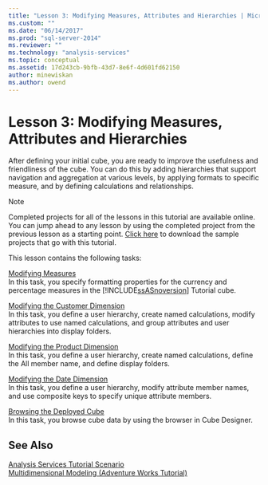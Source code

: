 ```yaml
---
title: "Lesson 3: Modifying Measures, Attributes and Hierarchies | Microsoft Docs"
ms.custom: ""
ms.date: "06/14/2017"
ms.prod: "sql-server-2014"
ms.reviewer: ""
ms.technology: "analysis-services"
ms.topic: conceptual
ms.assetid: 17d243cb-9bfb-43d7-8e6f-4d601fd62150
author: minewiskan
ms.author: owend
---
```

# Lesson 3: Modifying Measures, Attributes and Hierarchies
  After defining your initial cube, you are ready to improve the usefulness and friendliness of the cube. You can do this by adding hierarchies that support navigation and aggregation at various levels, by applying formats to specific measure, and by defining calculations and relationships.  
  
> [!NOTE]  
>  Completed projects for all of the lessons in this tutorial are available online. You can jump ahead to any lesson by using the completed project from the previous lesson as a starting point. [Click here](https://go.microsoft.com/fwlink/?LinkID=221866) to download the sample projects that go with this tutorial.  
  
 This lesson contains the following tasks:  
  
 [Modifying Measures](lesson-3-1-modifying-measures.md)  
 In this task, you specify formatting properties for the currency and percentage measures in the [!INCLUDE[ssASnoversion](../includes/ssasnoversion-md.md)] Tutorial cube.  
  
 [Modifying the Customer Dimension](lesson-3-2-modifying-the-customer-dimension.md)  
 In this task, you define a user hierarchy, create named calculations, modify attributes to use named calculations, and group attributes and user hierarchies into display folders.  
  
 [Modifying the Product Dimension](lesson-3-3-modifying-the-product-dimension.md)  
 In this task, you define a user hierarchy, create named calculations, define the All member name, and define display folders.  
  
 [Modifying the Date Dimension](lesson-3-4-modifying-the-date-dimension.md)  
 In this task, you define a user hierarchy, modify attribute member names, and use composite keys to specify unique attribute members.  
  
 [Browsing the Deployed Cube](lesson-3-5-browsing-the-deployed-cube.md)  
 In this task, you browse cube data by using the browser in Cube Designer.  
  
## See Also  
 [Analysis Services Tutorial Scenario](analysis-services-tutorial-scenario.md)   
 [Multidimensional Modeling &#40;Adventure Works Tutorial&#41;](multidimensional-modeling-adventure-works-tutorial.md)  
  
  
